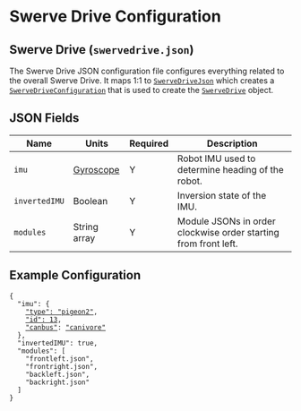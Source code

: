 # Swerve Drive Configuration

## Swerve Drive (`swervedrive.json`)

The Swerve Drive JSON configuration file configures everything related to the overall Swerve Drive. It maps 1:1 to [`SwerveDriveJson`](https://broncbotz3481.github.io/YAGSL-Lib/docs/swervelib/parser/json/SwerveDriveJson.html) which creates a [`SwerveDriveConfiguration`](https://broncbotz3481.github.io/YAGSL-Lib/docs/swervelib/parser/SwerveDriveConfiguration.html) that is used to create the [`SwerveDrive`](https://broncbotz3481.github.io/YAGSL-Lib/docs/swervelib/SwerveDrive.html) object.

## JSON Fields

<table data-full-width="true"><thead><tr><th>Name</th><th>Units</th><th>Required</th><th>Description</th></tr></thead><tbody><tr><td><code>imu</code></td><td><a href="../../devices/gyroscope.md#gyroscope-configuration">Gyroscope</a></td><td>Y</td><td>Robot IMU used to determine heading of the robot.</td></tr><tr><td><code>invertedIMU</code></td><td>Boolean</td><td>Y</td><td>Inversion state of the IMU.</td></tr><tr><td><code>modules</code></td><td>String array</td><td>Y</td><td>Module JSONs in order clockwise order starting from front left.</td></tr></tbody></table>

## Example Configuration

<pre class="language-json"><code class="lang-json">{
  "imu": {
    <a data-footnote-ref href="#user-content-fn-1">"type": "pigeon2"</a>,
    <a data-footnote-ref href="#user-content-fn-2">"id": 13</a>,
    <a data-footnote-ref href="#user-content-fn-3">"canbus"</a>: <a data-footnote-ref href="#user-content-fn-4">"canivore"</a>
  },
  "invertedIMU": true,
  "modules": [
    "frontleft.json",
    "frontright.json",
    "backleft.json",
    "backright.json"
  ]
}
</code></pre>

[^1]: See more information [gyroscope.md](../../devices/gyroscope.md "mention")

[^2]: When the IMU/gyro is connected to the roboRIO this should be the channel number that it is on, if it is not connected via the SPI or MXP port. \
    \
    If the device is a CAN device this would be the CAN ID of the device.

[^3]: In this example the CANivore is named `"canivore"` and the `pigeon2` is connected to the CANivore instead of the roboRIO's CAN loop (which would be `null` or `"rio"` if the device were located on it).

[^4]: If the IMU/gyroscope is not on a CANivore this should be `null` or `"rio"`. &#x20;
